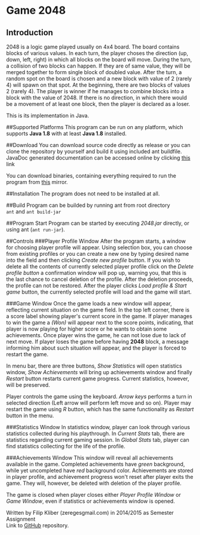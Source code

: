 # Game 2048
## Introduction
2048 is a logic game played usually on 4x4 board. The board contains
blocks of various values. In each turn, the player choses the direction
(up, down, left, right) in which all blocks on the board will move.
During the turn, a collision of two blocks can happen. If they are
of same value, they will be merged together to form single block
of doubled value. After the turn, a random spot on the board is chosen
and a new block with value of 2 (rarely 4) will spawn on that spot.
At the beginning, there are two blocks of values 2 (rarely 4).
The player is winner if he manages to combine blocks into a block with the
value of 2048. If there is no direction, in which there would be a movement
of at least one block, then the player is declared as a loser.

This is its implementation in Java.

##Supported Platforms
This program can be run on any platform, which supports **Java 1.8** with
at least **Java 1.8** installed.

##Download
You can download source code directly as release or you can clone
the repository by yourself and build it using included ant buildfile.
JavaDoc generated documentation can be accessed online by clicking
[this](http://www.zereges.cz/2048Java/doc/) link 

You can download binaries, containing everything required to run the program
from [this](http://www.zereges.cz/2048Java/2048.zip) mirror.

##Installation
The program does not need to be installed at all.

##Build
Program can be builded by running ant from root directory  
`ant` and `ant build-jar`

##Program Start
Program can be started by executing *2048.jar* directly, or using ant
(`ant run-jar`).

##Controls
###Player Profile Window
After the program starts, a window for choosing player profile will appear.
Using selection box, you can choose from existing profiles or you can create a
new one by typing desired name into the field and then clicking
*Create new profile* button. If you wish to delete all the contents of currently
selected player profile click on the *Delete profile button* a confirmation
window will pop up, warning you, that this is the last chance to cancel deletion
of the profile. After the deletion proceeds, the profile can not be restored.
After the player clicks *Load profile & Start game* button, the currently
selected profile will load and the game will start.

###Game Window
Once the game loads a new window will appear, reflecting current situation on
the game field. In the top left corner, there is a score label showing player's
current score in the game. If player manages to win the game a *(Won)* will
appear next to the score points, indicating, that player is now playing for
higher score or he wants to obtain some achievements. Once player wins the game,
he can not lose due to lack of next move. If player loses the game before having
**2048** block, a message informing him about such situation will appear, and
the player is forced to restart the game.

In menu bar, there are three buttons, *Show Statistics* will open statistics
window, *Show Achievements* will bring up achievements window and finally
*Restart* button restarts current game progress. Current statistics, however,
will be preserved.

Player controls the game using the keyboard. *Arrow keys* performs a turn in
selected direction (Left arrow will perform left move and so on). Player may
restart the game using *R* button, which has the same functionality as *Restart*
button in the menu.

###Statistics Window
In statistics window, player can look through various statistics collected
during his playthrough. In *Current Stats* tab, there are statistics regarding
current gaming session. In *Global Stats* tab, player can find statistics
collecting for the life of the profile.

###Achievements Window
This window will reveal all achievements available in the game. Completed
achievements have *green* background, while yet uncompleted have *red*
background color. Achievements are stored in player profile, and achievement
progress won't reset after player exits the game. They will, however, be deleted
with deletion of the player profile.

The game is closed when player closes either *Player Profile Window* or
 *Game Window*, even if statistics or achievements window is opened.


Written by Filip Kliber (zereges<at>gmail.com) in 2014/2015 as Semester Assignment  
Link to [GitHub](https://github.com/Zereges/2048Java) repository.
